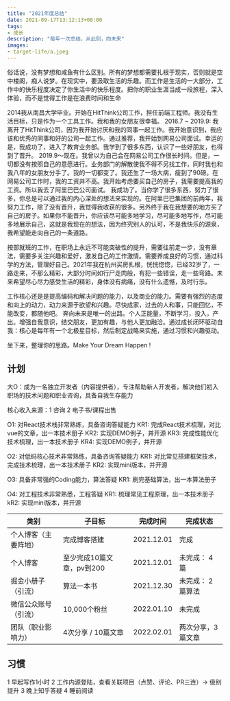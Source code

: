 ```yaml
---
title: "2021年度总结"
date: 2021-09-17T13:12:13+08:00
tags:
- 成长
description: "每年一次总结，从此刻，向未来"
images:
- target-life/a.jpeg
---
```


俗话说，没有梦想和咸鱼有什么区别。所有的梦想都需要扎根于现实，否则就是空中楼阁，痴人说梦。在现实中，要汲取生活的乐趣。而工作是生活的一大部分，工作中的快乐程度决定了你生活中的快乐程度。把你的职业生涯当成一段旅程，深入体验，而不是觉得工作是在浪费时间和生命

2014我从南昌大学毕业。开始在HitThink公司工作，担任前端工程师。我没有生活目标，只是作为一个工具工作。我和我的女朋友很幸福。
2016.7 ~ 2019.9: 我离开了HitThink公司，因为我开始讨厌和我的同事一起工作。我开始意识到，我应该和优秀的同事和好的公司一起工作。通过推荐，我开始到网易公司面试。幸运的是，我成功了，进入了教育业务部。我学到了很多东西，认识了一些好朋友，也得到了晋升。
2019.9～现在。我曾以为自己会在网易公司工作很长时间。但是，一切都没有按照自己的意愿进行。业务部门的解散使我不得不另找工作，同时我也和我八年的女朋友分手了。我的一切都变了。我还生了一场大病，瘦到了90磅。在网易公司工作时，我的工资并不高。我开始考虑要买自己的房子，我需要提高我的工资。所以我去了阿里巴巴公司面试。 我成功了。当你学了很多东西，努力了很多，你总是可以通过我的内心深处的想法来实现的。在阿里巴巴集团的前两年，我努力工作，除了没有晋升，我觉得我收获的很多。另外终于我在我想要的地方买了自己的房子。如果你不能晋升，你应该尽可能多地学习，尽可能多地写作，尽可能多地展示自己，这就是我现在的想法，因为终究别人的认可，不是我快乐的源泉，我希望能走向自己的一条道路。

按部就班的工作，在职场上永远不可能突破性的提升，需要往前走一步，没有章法，需要多关注兴趣和爱好，激发自己的工作激情。需要养成良好的习惯，通过科学的方法，管理好自己。2021年我在杭州买房扎根，恍恍惚惚，已经32岁了，一路走来，不那么精彩，大部分时间如行尸走肉般，有犯一些错误，走一些弯路。未来希望尽心尽力感受生活的精彩，身体没有病痛，没有什么遗憾，及时行乐。

工作核心还是是提高编码和解决问题的能力，以及商业的能力。需要有强烈的态度和向上的动力，动力来源于欲望和兴趣。尽快成家，过去的人和事，只能回忆，不能改变，都随他吧。 奔向未来是唯一的出路。个人正能量，不断学习，投入，产出。增强自我意识，结交朋友，更加有趣，与他人更加融洽。通过成长闭环驱动自我：核心是每年有一个北极星目标，然后制定战略来实施，通过习惯和兴趣驱动。

坐下来，整理你的思路。Make Your Dream Happen !

## 计划

大O：成为一名独立开发者（内容提供者），专注帮助新人开发者，解决他们初入职场的技术问题和职业咨询，具备自我生存能力

核心收入来源：1 咨询 2 电子书/课程出售

O1: 对React技术栈非常熟练，具备咨询答疑能力
KR1: 完成React技术梳理，对比vue的文章，出一本技术册子
KR2: 实现DEMO例子，并开源
KR3: 完成性能优化技术梳理，出一本技术册子
KR4: 实现DEMO例子，并开源

O2: 对低码核心技术非常熟练，具备咨询答疑能力
KR1: 对比常见搭建框架技术，完成技术梳理，出一本技术册子
KR2: 实现mini版本，并开源

O3: 具备非常强的Coding能力，算法答疑
KR1: 刷完基础算法，出一本算法册子

O4: 对工程技术非常熟悉，工程答疑
KR1: 梳理常见工程原理，出一本技术册子
kR2: 实现mini版本，并开源

类别|子目标|完成时间 | 完成状态 
---------|----------|---------|--------
 个人博客（主要阵地） | 完成博客搭建 | 2021.12.01 | 完成  
 个人博客 | 至少完成10篇文章，pv到200 | 2021.12.01 | 未完成： 4篇 
 掘金小册子（引流） | 算法一本书 | 2021.12.30 | 未完成： 2篇算法
 微信公众账号（引流） | 10,000个粉丝 | 2022.01.10 | 未完成
 团队（职业影响力） | 4次分享 / 10篇文章 | 2022.02.01 | 两次分享，3篇文章

## 习惯

1 早起写作1小时
2 工作内源登陆，查看关联项目（点赞、评论、PR三连）-> 级别提升
3 晚上知乎答疑
4 睡前阅读
